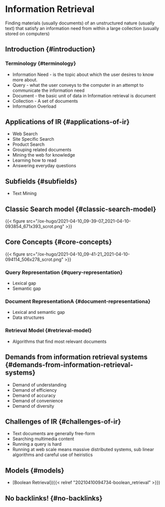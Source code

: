 # Information Retrieval


Finding materials (usually documents) of an unstructured nature (usually text) that satisfy an information need from within a large collection (usually stored on computers)


## Introduction {#introduction}


### Terminology {#terminology}

-   Information Need - is the topic about which the user desires to know more about.
-   Query - what the user conveys to the computer in an attempt to communicate the information need
-   Document - the basic unit of data in Information retrieval is document
-   Collection - A set of documents
-   Information Overload


## Applications of IR {#applications-of-ir}

-   Web Search
-   Site Specific Search
-   Product Search
-   Grouping related documents
-   Mining the web for knowledge
-   Learning how to read
-   Answering everyday questions


## Subfields {#subfields}

-   Text Mining


## Classic Search model {#classic-search-model}

{{< figure src="/ox-hugo/2021-04-10_09-39-07_2021-04-10-093854_671x393_scrot.png" >}}


## Core Concepts {#core-concepts}

{{< figure src="/ox-hugo/2021-04-10_09-41-21_2021-04-10-094114_506x278_scrot.png" >}}


### Query Representation {#query-representation}

-   Lexical gap
-   Semantic gap


### Document RepresentationA {#document-representationa}

-   Lexical and semantic gap
-   Data structures


### Retrieval Model {#retrieval-model}

-   Algorithms that find most relevant documents


## Demands from information retrieval systems {#demands-from-information-retrieval-systems}

-   Demand of understanding
-   Demand of efficiency
-   Demand of accuracy
-   Demand of convenience
-   Demand of diversity


## Challenges of IR {#challenges-of-ir}

-   Text documents are generally free-form
-   Searching multimedia content
-   Running a query is hard
-   Running at web scale means massive distributed systems, sub linear algorithms and careful use of heiristics


## Models {#models}

-   [Boolean Retrieval]({{< relref "20210410094734-boolean_retrieval" >}})


## No backlinks! {#no-backlinks}
